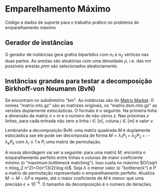 # Emparelhamento Máximo

Código e dados de suporte para o trabalho prático no problema do emparelhamento máximo

## Gerador de instâncias

O gerador de instâncias gera grafos bipartidos com $n_1$ e $n_2$ vértices nas duas partes. As arestas são aleatórias com uma densidade $\rho$, i.e. das $nm$ possíveis arestas $\rho nm$ são selecionados aleatoriamente.

## Instâncias grandes para testar a decomposição Birkhoff-von Neumann (BvN)

Se encontram no subdiretório "bm". As instâncias são do [Matrix Market](https://math.nist.gov/MatrixMarket). O nomes "matrix.mtx.gz" são as matrizes originais, os "matrix.dsm.mtx.gz" as versões duplamente estocásticas. O formato é o seguinte. Na primeira linha a dimensão da matriz $n\times m$ e o número de não-zeros $z$. Nas próximas $z$ linhas, para cada entrada não zero a linha $i\in[n]$, coluna $j\in[m]$ e valor $v$.

Lembrando a decomposição BvN: uma matriz quadrada $M$ é duplamente estocástica sse ele pode ser decomposta de forma $M=\lambda_1 P_1+\lambda_2 P_2+\cdots\lambda_k P_k$ com $\lambda_i\leq 1$ e $P_i$ uma matriz de permutação.

A nossa abordagem vai ser a seguinte: para uma matriz $M$, encontra o emparalhemento perfeito entre linhas e colunas de maior coeficiente mínimo (o "maximum bottleneck matching"). Isso custa no máximo $O(\sqrt n n\log_2 n^2)=O(n^{3/2}\log n)$. Seja $\lambda$ o menor valor (o "bottleneck") e $P$ a matriz de permutação representado o emparelhamento perfeito. Atualiza $M:=M-\lambda P$ e repete, até o maior coeficiente de $M$ é menor que uma precisão $\epsilon\approx 10^{-5}$. O tamanho da decomposição é o número de iterações.
